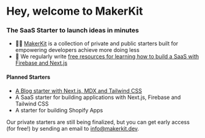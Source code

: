 # Hey, welcome to MakerKit
### The SaaS Starter to launch ideas in minutes

- 🙋‍♀️ [MakerKit](https://makerkit.dev) is a collection of private and public starters built for empowering developers achieve more doing less
- 🍿 We regularly write [free resources for learning how to build a SaaS with Firebase and Next.js](https://makerkit.dev/blog)

#### Planned Starters
- [A Blog starter with Next.js, MDX and Tailwind CSS](https://github.com/makerkit/mk-next-blog-kit)
- A SaaS starter for building applications with Next.js, Firebase and Tailwind CSS
- A starter for building Shopify Apps

Our private starters are still being finalized, but you can get early access (for free!) by sending an email to info@makerkit.dev.
